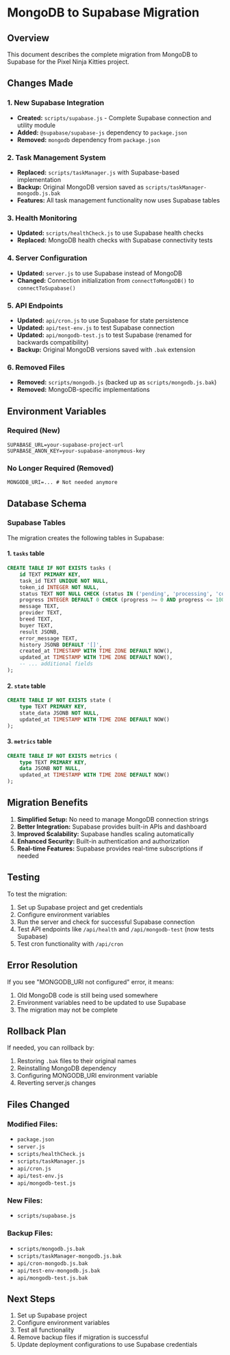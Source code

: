 # MongoDB to Supabase Migration

## Overview
This document describes the complete migration from MongoDB to Supabase for the Pixel Ninja Kitties project.

## Changes Made

### 1. New Supabase Integration
- **Created:** `scripts/supabase.js` - Complete Supabase connection and utility module
- **Added:** `@supabase/supabase-js` dependency to `package.json`
- **Removed:** `mongodb` dependency from `package.json`

### 2. Task Management System
- **Replaced:** `scripts/taskManager.js` with Supabase-based implementation
- **Backup:** Original MongoDB version saved as `scripts/taskManager-mongodb.js.bak`
- **Features:** All task management functionality now uses Supabase tables

### 3. Health Monitoring
- **Updated:** `scripts/healthCheck.js` to use Supabase health checks
- **Replaced:** MongoDB health checks with Supabase connectivity tests

### 4. Server Configuration
- **Updated:** `server.js` to use Supabase instead of MongoDB
- **Changed:** Connection initialization from `connectToMongoDB()` to `connectToSupabase()`

### 5. API Endpoints
- **Updated:** `api/cron.js` to use Supabase for state persistence
- **Updated:** `api/test-env.js` to test Supabase connection
- **Updated:** `api/mongodb-test.js` to test Supabase (renamed for backwards compatibility)
- **Backup:** Original MongoDB versions saved with `.bak` extension

### 6. Removed Files
- **Removed:** `scripts/mongodb.js` (backed up as `scripts/mongodb.js.bak`)
- **Removed:** MongoDB-specific implementations

## Environment Variables

### Required (New)
```env
SUPABASE_URL=your-supabase-project-url
SUPABASE_ANON_KEY=your-supabase-anonymous-key
```

### No Longer Required (Removed)
```env
MONGODB_URI=... # Not needed anymore
```

## Database Schema

### Supabase Tables
The migration creates the following tables in Supabase:

#### 1. `tasks` table
```sql
CREATE TABLE IF NOT EXISTS tasks (
    id TEXT PRIMARY KEY,
    task_id TEXT UNIQUE NOT NULL,
    token_id INTEGER NOT NULL,
    status TEXT NOT NULL CHECK (status IN ('pending', 'processing', 'completed', 'failed', 'canceled', 'timeout')),
    progress INTEGER DEFAULT 0 CHECK (progress >= 0 AND progress <= 100),
    message TEXT,
    provider TEXT,
    breed TEXT,
    buyer TEXT,
    result JSONB,
    error_message TEXT,
    history JSONB DEFAULT '[]',
    created_at TIMESTAMP WITH TIME ZONE DEFAULT NOW(),
    updated_at TIMESTAMP WITH TIME ZONE DEFAULT NOW(),
    -- ... additional fields
);
```

#### 2. `state` table
```sql
CREATE TABLE IF NOT EXISTS state (
    type TEXT PRIMARY KEY,
    state_data JSONB NOT NULL,
    updated_at TIMESTAMP WITH TIME ZONE DEFAULT NOW()
);
```

#### 3. `metrics` table
```sql
CREATE TABLE IF NOT EXISTS metrics (
    type TEXT PRIMARY KEY,
    data JSONB NOT NULL,
    updated_at TIMESTAMP WITH TIME ZONE DEFAULT NOW()
);
```

## Migration Benefits

1. **Simplified Setup:** No need to manage MongoDB connection strings
2. **Better Integration:** Supabase provides built-in APIs and dashboard
3. **Improved Scalability:** Supabase handles scaling automatically
4. **Enhanced Security:** Built-in authentication and authorization
5. **Real-time Features:** Supabase provides real-time subscriptions if needed

## Testing

To test the migration:

1. Set up Supabase project and get credentials
2. Configure environment variables
3. Run the server and check for successful Supabase connection
4. Test API endpoints like `/api/health` and `/api/mongodb-test` (now tests Supabase)
5. Test cron functionality with `/api/cron`

## Error Resolution

If you see "MONGODB_URI not configured" error, it means:
1. Old MongoDB code is still being used somewhere
2. Environment variables need to be updated to use Supabase
3. The migration may not be complete

## Rollback Plan

If needed, you can rollback by:
1. Restoring `.bak` files to their original names
2. Reinstalling MongoDB dependency
3. Configuring MONGODB_URI environment variable
4. Reverting server.js changes

## Files Changed

### Modified Files:
- `package.json`
- `server.js`
- `scripts/healthCheck.js`
- `scripts/taskManager.js`
- `api/cron.js`
- `api/test-env.js`
- `api/mongodb-test.js`

### New Files:
- `scripts/supabase.js`

### Backup Files:
- `scripts/mongodb.js.bak`
- `scripts/taskManager-mongodb.js.bak`
- `api/cron-mongodb.js.bak`
- `api/test-env-mongodb.js.bak`
- `api/mongodb-test.js.bak`

## Next Steps

1. Set up Supabase project
2. Configure environment variables
3. Test all functionality
4. Remove backup files if migration is successful
5. Update deployment configurations to use Supabase credentials
